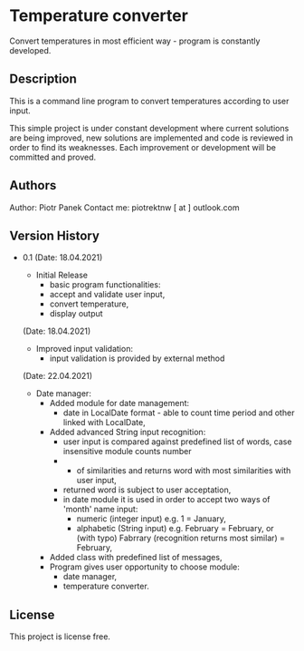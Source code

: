 # Temperature converter

Convert temperatures in most efficient way - program is constantly developed. 

## Description

This is a command line program to convert temperatures according to user input.

This simple project is under constant development where current solutions are being improved, new solutions are implemented and code is reviewed in order to find its weaknesses. 
Each improvement or development will be committed and proved. 

## Authors

Author: Piotr Panek
Contact me: piotrektnw [ at ] outlook.com


## Version History

* 0.1
    (Date: 18.04.2021)
    * Initial Release
      - basic program functionalities:
      - accept and validate user input, 
      - convert temperature, 
      - display output
     
    (Date: 18.04.2021)
    * Improved input validation: 
      - input validation is provided by external method
    
    (Date: 22.04.2021)
    * Date manager:
      - Added module for date management:
        - date in LocalDate format - able to count time period and other linked with LocalDate,
      - Added advanced String input recognition: 
        - user input is compared against predefined list of words, case insensitive module counts number
        - - of similarities and returns word with most similarities with user input,
        - returned word is subject to user acceptation,
        - in date module it is used in order to accept two ways of 'month' name input: 
           - numeric (integer input) e.g. 1 = January,
           - alphabetic (String input) e.g. February = February, or (with typo) Fabrrary (recognition returns most similar) = February,
       - Added class with predefined list of messages,
       - Program gives user opportunity to choose module: 
            - date manager,
            - temperature converter.
    

## License

This project is license free.
